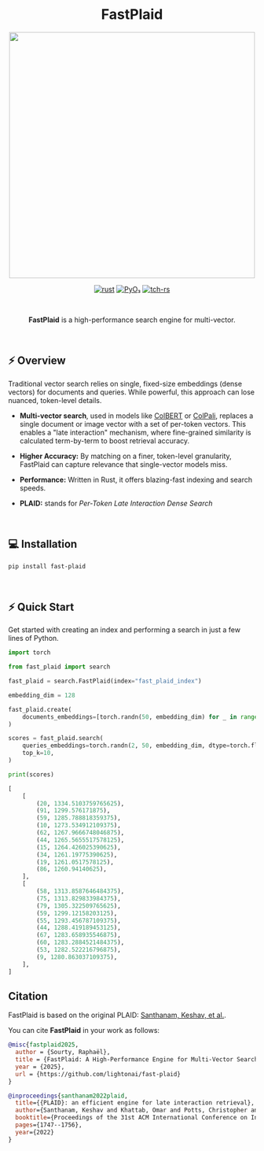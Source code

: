 <div align="center">
  <h1>FastPlaid</h1>
</div>

<p align="center"><img width=500 src="https://github.com/lightonai/fast-plaid/blob/6184631dd9b9609efac8ce43e3e15be2efbb5355/docs/logo.png"/></p>

<div align="center">
    <a href="https://github.com/rust-lang/rust"><img src="https://img.shields.io/badge/rust-%23000000.svg?style=for-the-badge&logo=rust&logoColor=white" alt="rust"></a>
    <a href="https://github.com/pyo3"><img src="https://img.shields.io/badge/PyO₃-%23000000.svg?style=for-the-badge&logo=rust&logoColor=white" alt="PyO₃"></a>
    <a href="https://github.com/LaurentMazare/tch-rs"><img src="https://img.shields.io/badge/tch--rs-%23000000.svg?style=for-the-badge&logo=rust&logoColor=white" alt="tch-rs"></a>
</div>

&nbsp;

<div align="center">
    <b>FastPlaid</b> is a high-performance search engine for multi-vector.
</div>

&nbsp;

## ⚡️ Overview

Traditional vector search relies on single, fixed-size embeddings (dense vectors) for documents and queries. While powerful, this approach can lose nuanced, token-level details.

* **Multi-vector search**, used in models like [ColBERT](https://github.com/lightonai/pylate) or [ColPali](https://github.com/illuin-tech/colpali), replaces a single document or image vector with a set of per-token vectors. This enables a "late interaction" mechanism, where fine-grained similarity is calculated term-by-term to boost retrieval accuracy.

* **Higher Accuracy:** By matching on a finer, token-level granularity, FastPlaid can capture relevance that single-vector models miss.
* **Performance:** Written in Rust, it offers blazing-fast indexing and search speeds.

* **PLAID:** stands for *Per-Token Late Interaction Dense Search* 

&nbsp;

## 💻 Installation

```bash
pip install fast-plaid
```

&nbsp;

## ⚡️ Quick Start

Get started with creating an index and performing a search in just a few lines of Python.

```python
import torch

from fast_plaid import search

fast_plaid = search.FastPlaid(index="fast_plaid_index")

embedding_dim = 128

fast_plaid.create(
    documents_embeddings=[torch.randn(50, embedding_dim) for _ in range(100)]
)

scores = fast_plaid.search(
    queries_embeddings=torch.randn(2, 50, embedding_dim, dtype=torch.float16),
    top_k=10,
)

print(scores)
```


```python
[
    [
        (20, 1334.5103759765625),
        (91, 1299.576171875),
        (59, 1285.788818359375),
        (10, 1273.534912109375),
        (62, 1267.9666748046875),
        (44, 1265.5655517578125),
        (15, 1264.426025390625),
        (34, 1261.19775390625),
        (19, 1261.0517578125),
        (86, 1260.94140625),
    ],
    [
        (58, 1313.8587646484375),
        (75, 1313.829833984375),
        (79, 1305.322509765625),
        (59, 1299.12158203125),
        (55, 1293.456787109375),
        (44, 1288.419189453125),
        (67, 1283.658935546875),
        (60, 1283.2884521484375),
        (53, 1282.522216796875),
        (9, 1280.863037109375),
    ],
]
```


## Citation

FastPlaid is based on the original PLAID: [Santhanam, Keshav, et al.](https://arxiv.org/abs/2205.09707).

You can cite **FastPlaid** in your work as follows:

```bibtex
@misc{fastplaid2025,
  author = {Sourty, Raphaël},
  title = {FastPlaid: A High-Performance Engine for Multi-Vector Search},
  year = {2025},
  url = {https://github.com/lightonai/fast-plaid}
}

@inproceedings{santhanam2022plaid,
  title={{PLAID}: an efficient engine for late interaction retrieval},
  author={Santhanam, Keshav and Khattab, Omar and Potts, Christopher and Zaharia, Matei},
  booktitle={Proceedings of the 31st ACM International Conference on Information \& Knowledge Management},
  pages={1747--1756},
  year={2022}
}
```